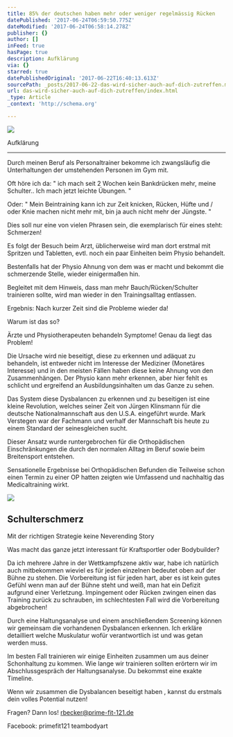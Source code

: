```yaml
---
title: 85% der deutschen haben mehr oder weniger regelmässig Rücken
datePublished: '2017-06-24T06:59:50.775Z'
dateModified: '2017-06-24T06:58:14.278Z'
publisher: {}
author: []
inFeed: true
hasPage: true
description: Aufklärung
via: {}
starred: true
datePublishedOriginal: '2017-06-22T16:40:13.613Z'
sourcePath: _posts/2017-06-22-das-wird-sicher-auch-auf-dich-zutreffen.md
url: das-wird-sicher-auch-auf-dich-zutreffen/index.html
_type: Article
_context: 'http://schema.org'

---
```

![](https://the-grid-user-content.s3-us-west-2.amazonaws.com/a9482f66-9276-434b-8d27-1b27bf754a3b.jpg)

Aufklärung

---

Durch meinen Beruf als Personaltrainer bekomme ich zwangsläufig die Unterhaltungen der umstehenden Personen im Gym mit.

Oft höre ich da: " ich mach seit 2 Wochen kein Bankdrücken mehr, meine Schulter.. Ich mach jetzt leichte Übungen. "

Oder: " Mein Beintraining kann ich zur Zeit knicken, Rücken, Hüfte und / oder Knie machen nicht mehr mit, bin ja auch nicht mehr der Jüngste. "

Dies soll nur eine von vielen Phrasen sein, die exemplarisch für eines steht: Schmerzen!

Es folgt der Besuch beim Arzt, üblicherweise wird man dort erstmal mit Spritzen und Tabletten, evtl. noch ein paar Einheiten beim Physio behandelt.

Bestenfalls hat der Physio Ahnung von dem was er macht und bekommt die schmerzende Stelle, wieder einigermaßen hin.

Begleitet mit dem Hinweis, dass man mehr Bauch/Rücken/Schulter trainieren sollte, wird man wieder in den Trainingsalltag entlassen.

Ergebnis: Nach kurzer Zeit sind die Probleme wieder da!

Warum ist das so?

Ärzte und Physiotherapeuten behandeln Symptome! Genau da liegt das Problem!

Die Ursache wird nie beseitigt, diese zu erkennen und adäquat zu behandeln, ist entweder nicht im Interesse der Mediziner (Monetäres Interesse) und in den meisten Fällen haben diese keine Ahnung von den Zusammenhängen. Der Physio kann mehr erkennen, aber hier fehlt es schlicht und ergreifend an Ausbildungsinhalten um das Ganze zu sehen.

Das System diese Dysbalancen zu erkennen und zu beseitigen ist eine kleine Revolution, welches seiner Zeit von Jürgen Klinsmann für die deutsche Nationalmannschaft aus den U.S.A. eingeführt wurde. Mark Verstegen war der Fachmann und verhalf der Mannschaft bis heute zu einem Standard der seinesgleichen sucht.

Dieser Ansatz wurde runtergebrochen für die Orthopädischen Einschränkungen die durch den normalen Alltag im Beruf sowie beim Breitensport entstehen.

Sensationelle Ergebnisse bei Orthopädischen Befunden die Teilweise schon einen Termin zu einer OP hatten zeigten wie Umfassend und nachhaltig das Medicaltraining wirkt.

<article style=""><img src="https://the-grid-user-content.s3-us-west-2.amazonaws.com/fd4078ee-4edf-4c83-8684-bea552f7120c.jpg" /><h1>Schulterschmerz</h1><p>Mit der richtigen Strategie keine Neverending Story</p></article>

Was macht das ganze jetzt interessant für Kraftsportler oder Bodybuilder?

Da ich mehrere Jahre in der Wettkampfszene aktiv war, habe ich natürlich auch mitbekommen wieviel es für jeden einzelnen bedeutet oben auf der Bühne zu stehen. Die Vorbereitung ist für jeden hart, aber es ist kein gutes Gefühl wenn man auf der Bühne steht und weiß, man hat ein Defizit aufgrund einer Verletzung. Impingement oder Rücken zwingen einen das Training zurück zu schrauben, im schlechtesten Fall wird die Vorbereitung abgebrochen!

Durch eine Haltungsanalyse und einem anschließendem Screening können wir gemeinsam die vorhandenen Dysbalancen erkennen. Ich erkläre detailliert welche Muskulatur wofür verantwortlich ist und was getan werden muss.

Im besten Fall trainieren wir einige Einheiten zusammen um aus deiner Schonhaltung zu kommen. Wie lange wir trainieren sollten erörtern wir im Abschlussgespräch der Haltungsanalyse. Du bekommst eine exakte Timeline.

Wenn wir zusammen die Dysbalancen beseitigt haben , kannst du erstmals dein volles Potential nutzen!

Fragen? Dann los! rbecker@prime-fit-121.de

Facebook: primefit121 teambodyart